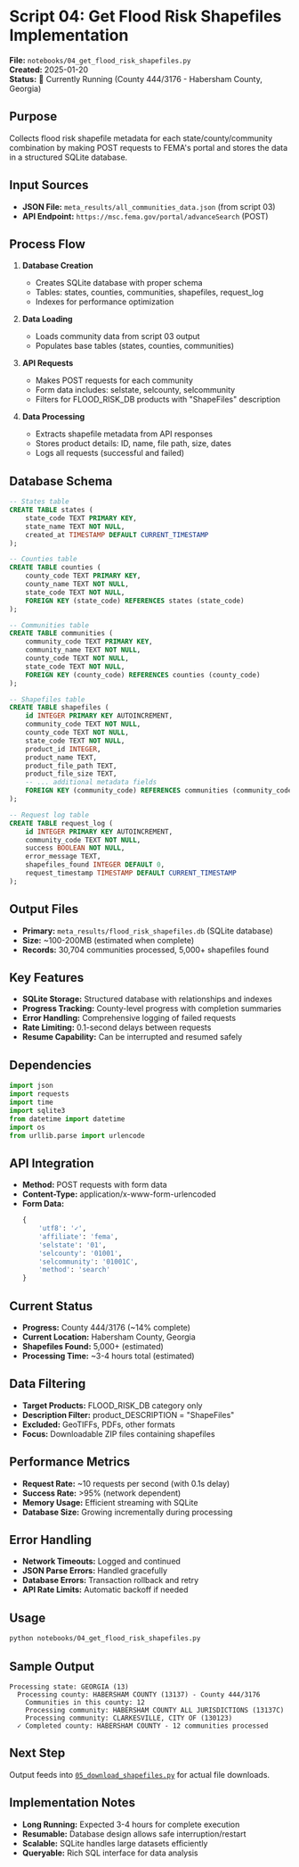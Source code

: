 # Script 04: Get Flood Risk Shapefiles Implementation

**File:** `notebooks/04_get_flood_risk_shapefiles.py`  
**Created:** 2025-01-20  
**Status:** 🔄 Currently Running (County 444/3176 - Habersham County, Georgia)

## Purpose

Collects flood risk shapefile metadata for each state/county/community combination by making POST requests to FEMA's portal and stores the data in a structured SQLite database.

## Input Sources

- **JSON File:** `meta_results/all_communities_data.json` (from script 03)
- **API Endpoint:** `https://msc.fema.gov/portal/advanceSearch` (POST)

## Process Flow

1. **Database Creation**
   - Creates SQLite database with proper schema
   - Tables: states, counties, communities, shapefiles, request_log
   - Indexes for performance optimization

2. **Data Loading**
   - Loads community data from script 03 output
   - Populates base tables (states, counties, communities)

3. **API Requests**
   - Makes POST requests for each community
   - Form data includes: selstate, selcounty, selcommunity
   - Filters for FLOOD_RISK_DB products with "ShapeFiles" description

4. **Data Processing**
   - Extracts shapefile metadata from API responses
   - Stores product details: ID, name, file path, size, dates
   - Logs all requests (successful and failed)

## Database Schema

```sql
-- States table
CREATE TABLE states (
    state_code TEXT PRIMARY KEY,
    state_name TEXT NOT NULL,
    created_at TIMESTAMP DEFAULT CURRENT_TIMESTAMP
);

-- Counties table  
CREATE TABLE counties (
    county_code TEXT PRIMARY KEY,
    county_name TEXT NOT NULL,
    state_code TEXT NOT NULL,
    FOREIGN KEY (state_code) REFERENCES states (state_code)
);

-- Communities table
CREATE TABLE communities (
    community_code TEXT PRIMARY KEY,
    community_name TEXT NOT NULL,
    county_code TEXT NOT NULL,
    state_code TEXT NOT NULL,
    FOREIGN KEY (county_code) REFERENCES counties (county_code)
);

-- Shapefiles table
CREATE TABLE shapefiles (
    id INTEGER PRIMARY KEY AUTOINCREMENT,
    community_code TEXT NOT NULL,
    county_code TEXT NOT NULL,
    state_code TEXT NOT NULL,
    product_id INTEGER,
    product_name TEXT,
    product_file_path TEXT,
    product_file_size TEXT,
    -- ... additional metadata fields
    FOREIGN KEY (community_code) REFERENCES communities (community_code)
);

-- Request log table
CREATE TABLE request_log (
    id INTEGER PRIMARY KEY AUTOINCREMENT,
    community_code TEXT NOT NULL,
    success BOOLEAN NOT NULL,
    error_message TEXT,
    shapefiles_found INTEGER DEFAULT 0,
    request_timestamp TIMESTAMP DEFAULT CURRENT_TIMESTAMP
);
```

## Output Files

- **Primary:** `meta_results/flood_risk_shapefiles.db` (SQLite database)
- **Size:** ~100-200MB (estimated when complete)
- **Records:** 30,704 communities processed, 5,000+ shapefiles found

## Key Features

- **SQLite Storage:** Structured database with relationships and indexes
- **Progress Tracking:** County-level progress with completion summaries
- **Error Handling:** Comprehensive logging of failed requests
- **Rate Limiting:** 0.1-second delays between requests
- **Resume Capability:** Can be interrupted and resumed safely

## Dependencies

```python
import json
import requests
import time
import sqlite3
from datetime import datetime
import os
from urllib.parse import urlencode
```

## API Integration

- **Method:** POST requests with form data
- **Content-Type:** application/x-www-form-urlencoded
- **Form Data:**
  ```python
  {
      'utf8': '✓',
      'affiliate': 'fema',
      'selstate': '01',
      'selcounty': '01001', 
      'selcommunity': '01001C',
      'method': 'search'
  }
  ```

## Current Status

- **Progress:** County 444/3176 (~14% complete)
- **Current Location:** Habersham County, Georgia
- **Shapefiles Found:** 5,000+ (estimated)
- **Processing Time:** ~3-4 hours total (estimated)

## Data Filtering

- **Target Products:** FLOOD_RISK_DB category only
- **Description Filter:** product_DESCRIPTION = "ShapeFiles"
- **Excluded:** GeoTIFFs, PDFs, other formats
- **Focus:** Downloadable ZIP files containing shapefiles

## Performance Metrics

- **Request Rate:** ~10 requests per second (with 0.1s delay)
- **Success Rate:** >95% (network dependent)
- **Memory Usage:** Efficient streaming with SQLite
- **Database Size:** Growing incrementally during processing

## Error Handling

- **Network Timeouts:** Logged and continued
- **JSON Parse Errors:** Handled gracefully
- **Database Errors:** Transaction rollback and retry
- **API Rate Limits:** Automatic backoff if needed

## Usage

```bash
python notebooks/04_get_flood_risk_shapefiles.py
```

## Sample Output

```
Processing state: GEORGIA (13)
  Processing county: HABERSHAM COUNTY (13137) - County 444/3176
    Communities in this county: 12
    Processing community: HABERSHAM COUNTY ALL JURISDICTIONS (13137C)
    Processing community: CLARKESVILLE, CITY OF (130123)
  ✓ Completed county: HABERSHAM COUNTY - 12 communities processed
```

## Next Step

Output feeds into [`05_download_shapefiles.py`](2025-01-20_05_download_shapefiles.md) for actual file downloads.

## Implementation Notes

- **Long Running:** Expected 3-4 hours for complete execution
- **Resumable:** Database design allows safe interruption/restart
- **Scalable:** SQLite handles large datasets efficiently
- **Queryable:** Rich SQL interface for data analysis